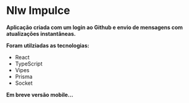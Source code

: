 # Nlw Impulce

**Aplicação criada com um login ao Github e envio de mensagens com atualizações instantâneas.**

**Foram utilziadas as tecnologias:**

* React
* TypeScript
* Vipes
* Prisma
* Socket

**Em breve versão mobile...**
